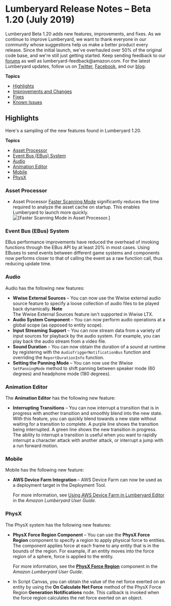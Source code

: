 # Lumberyard Release Notes – Beta 1\.20 \(July 2019\)<a name="lumberyard-v1.20"></a>

Lumberyard Beta 1\.20 adds new features, improvements, and fixes\. As we continue to improve Lumberyard, we want to thank everyone in our community whose suggestions help us make a better product every release\. Since the initial launch, we've overhauled over 50% of the original code base, and we're still just getting started\. Keep sending feedback to our [forums](https://forums.awsgametech.com/) as well as lumberyard\-feedback@amazon\.com\. For the latest Lumberyard updates, follow us on [Twitter](https://twitter.com/amznlumberyard), [Facebook](https://www.facebook.com/amazonlumberyard/), and our [blog](https://aws.amazon.com/blogs/gametech/1-20/)\.

**Topics**
+ [Highlights](#lumberyard-v1.20-highlights)
+ [Improvements and Changes](lumberyard-v1.20-improvements-changes.md)
+ [Fixes](lumberyard-v1.20-fixes.md)
+ [Known Issues](lumberyard-v1.20-known-issues.md)

## Highlights<a name="lumberyard-v1.20-highlights"></a>

Here's a sampling of the new features found in Lumberyard 1\.20\.

**Topics**
+ [Asset Processor](#asset-processor-highlights-changes-v1.20)
+ [Event Bus \(EBus\) System](#ebus-highlights-v1.20)
+ [Audio](#lumberyard-v1.20-highlights-audio)
+ [Animation Editor](#lumberyardv1.20-highlights-animation)
+ [Mobile](#lumberyardv1.20-highlights-mobile)
+ [PhysX](#lumberyardv1.20-highlights-physx)

### Asset Processor<a name="asset-processor-highlights-changes-v1.20"></a>
+ Asset Processor [Faster Scanning Mode](https://docs.aws.amazon.com/lumberyard/latest/userguide/asset-processor-faster-scanning.html) significantly reduces the time required to analyze the asset cache on startup\. This enables Lumberyard to launch more quickly\.   
![\[Faster Scanning Mode in Asset Processor.\]](http://docs.aws.amazon.com/lumberyard/latest/releasenotes/images/shared-asset-processor-zero-analysis.png)

### Event Bus \(EBus\) System<a name="ebus-highlights-v1.20"></a>

EBus performance improvements have reduced the overhead of invoking functions through the EBus API by at least 20% in most cases\. Using EBuses to send events between different game systems and components now performs closer to that of calling the event as a raw function call, thus reducing update time\.

### Audio<a name="lumberyard-v1.20-highlights-audio"></a>

Audio has the following new features:
+ **Wwise External Sources** – You can now use the Wwise external audio source feature to specify a loose collection of audio files to be played back dynamically\. 
**Note**  
The Wwise External Sources feature isn't supported in Wwise LTX\.
+ **Audio System Component** – You can now perform audio operations at a global scope \(as opposed to entity scope\)\.
+ **Input Streaming Support** – You can now stream data from a variety of input sources for playback by the audio system\. For example, you can play back the audio stream from a video file\.
+ **Sound Duration** – You can now obtain the duration of a sound at runtime by registering with the `AudioTriggerNotificationBus` function and overriding the `ReportDurationInfo` function\.
+ **Setting the Panning Mode** – You can now use the Wwise `SetPanningMode` method to shift panning between speaker mode \(60 degrees\) and headphone mode \(180 degrees\)\.

### Animation Editor<a name="lumberyardv1.20-highlights-animation"></a>

The **Animation Editor** has the following new feature:
+ **Interrupting Transitions** – You can now interrupt a transition that is in progress with another transition and smoothly blend into the new state\. With this feature, you can quickly blend towards a new state without waiting for a transition to complete\. A purple line shows the transition being interrupted\. A green line shows the new transition in progress\. The ability to interrupt a transition is useful when you want to rapidly interrupt a character attack with another attack, or interrupt a jump with a run forward motion\.

### Mobile<a name="lumberyardv1.20-highlights-mobile"></a>

Mobile has the following new feature:
+ **AWS Device Farm Integration** – AWS Device Farm can now be used as a deployment target in the Deployment Tool\.

  For more information, see [Using AWS Device Farm in Lumberyard Editor](https://docs.aws.amazon.com/lumberyard/latest/userguide/ios-android-deployment-tool-device-farm-integration.html) in the *Amazon Lumberyard User Guide*\.

### PhysX<a name="lumberyardv1.20-highlights-physx"></a>

The PhysX system has the following new features:
+ **PhysX Force Region Component** – You can use the **PhysX Force Region** component to specify a region to apply physical force to entities\. The component applies force at each frame to any entity that is in the bounds of the region\. For example, if an entity moves into the force region of a sphere, force is applied to the entity\.

  For more information, see the **[PhysX Force Region](https://docs.aws.amazon.com/lumberyard/latest/userguide/component-physx-force-region.html)** component in the *Amazon Lumberyard User Guide*\.
+ In Script Canvas, you can obtain the value of the net force exerted on an entity by using the **On Calculate Net Force** method of the PhysX Force Region **Generation Notifications** node\. This callback is invoked when the force region calculates the net force exerted on an object\.